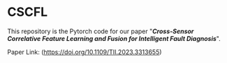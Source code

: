# CSCFL
This repository is the Pytorch code for our paper "_**Cross-Sensor Correlative Feature Learning and Fusion for Intelligent Fault Diagnosis**_".


Paper Link: (https://doi.org/10.1109/TII.2023.3313655)
